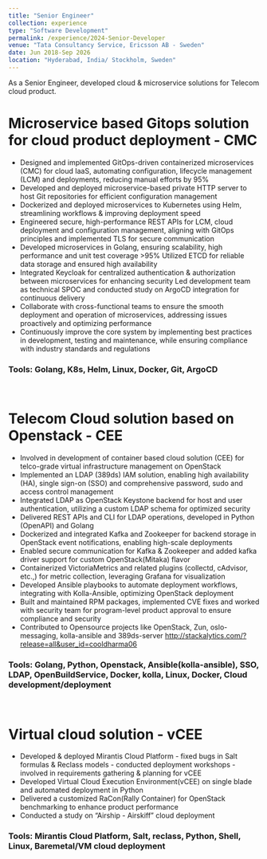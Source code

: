 ```yaml
---
title: "Senior Engineer"
collection: experience
type: "Software Development"
permalink: /experience/2024-Senior-Developer
venue: "Tata Consultancy Service, Ericsson AB - Sweden"
date: Jun 2018-Sep 2026
location: "Hyderabad, India/ Stockholm, Sweden"
---
```


As a Senior Engineer, developed cloud & microservice solutions for Telecom cloud product.

Microservice based Gitops solution for cloud product deployment - CMC
======

* Designed and implemented GitOps-driven containerized microservices (CMC) for cloud IaaS, automating
configuration, lifecycle management (LCM) and deployments, reducing manual efforts by 95%
* Developed and deployed microservice-based private HTTP server to host Git repositories for efficient
configuration management
* Dockerized and deployed microservices to Kubernetes using Helm, streamlining workflows & improving
deployment speed
* Engineered secure, high-performance REST APIs for LCM, cloud deployment and configuration management,
aligning with GitOps principles and implemented TLS for secure communication
* Developed microservices in Golang, ensuring scalability, high performance and unit test coverage >95%
Utilized ETCD for reliable data storage and ensured high availability
* Integrated Keycloak for centralized authentication & authorization between microservices for enhancing security
Led development team as technical SPOC and conducted study on ArgoCD integration for continuous delivery
* Collaborate with cross-functional teams to ensure the smooth deployment and operation of microservices,
addressing issues proactively and optimizing performance
* Continuously improve the core system by implementing best practices in development, testing and
maintenance, while ensuring compliance with industry standards and regulations

### Tools: Golang, K8s, Helm, Linux, Docker, Git, ArgoCD
<br>


Telecom Cloud solution based on Openstack - CEE
======

* Involved in development of container based cloud solution (CEE) for telco-grade virtual infrastructure
management on OpenStack
* Implemented an LDAP (389ds) IAM solution, enabling high availability (HA), single sign-on (SSO) and
comprehensive password, sudo and access control management
* Integrated LDAP as OpenStack Keystone backend for host and user authentication, utilizing a custom LDAP
schema for optimized security
* Delivered REST APIs and CLI for LDAP operations, developed in Python (OpenAPI) and Golang
* Dockerized and integrated Kafka and Zookeeper for backend storage in OpenStack event notifications, enabling
high-scale deployments
* Enabled secure communication for Kafka & Zookeeper and added kafka driver support for custom
OpenStack(Mitaka) flavor
* Containerized VictoriaMetrics and related plugins (collectd, cAdvisor, etc.,) for metric collection, leveraging
Grafana for visualization
* Developed Ansible playbooks to automate deployment workflows, integrating with Kolla-Ansible, optimizing
OpenStack deployment
* Built and maintained RPM packages, implemented CVE fixes and worked with security team for program-level
product approval to ensure compliance and security
* Contributed to Opensource projects like OpenStack, Zun, oslo-messaging, kolla-ansible and 389ds-server
http://stackalytics.com/?release=all&user_id=cooldharma06

### Tools: Golang, Python, Openstack, Ansible(kolla-ansible), SSO, LDAP, OpenBuildService, Docker, kolla, Linux, Docker, Cloud development/deployment
<br>

Virtual cloud solution - vCEE
======

* Developed & deployed Mirantis Cloud Platform - fixed bugs in Salt formulas & Reclass models - conducted deployment workshops - involved in
requirements gathering & planning for vCEE
* Developed Virtual Cloud Execution Environment(vCEE) on single blade and automated deployment in Python
* Delivered a customized RaCon(Rally Container) for OpenStack benchmarking to enhance product performance
* Conducted a study on “Airship - Airskiff” cloud deployment

### Tools: Mirantis Cloud Platform, Salt, reclass, Python, Shell, Linux, Baremetal/VM cloud deployment
<br>
